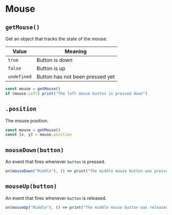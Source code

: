 # Mouse

## `getMouse()`
Get an object that tracks the state of the mouse.

| Value       | Meaning                      |
| ----------- | ---------------------------- |
| `true`      | Button is down                  |
| `false`     | Button is up                    |
| `undefined` | Button has not been pressed yet |

```javascript
const mouse = getMouse()
if (mouse.Left) print("The left mouse button is pressed down")
```

## `.position`
The mouse position.
```javascript
const mouse = getMouse()
const [x, y] = mouse.position
```

## `mouseDown(button)`
An event that fires whenever `button` is pressed.
```javascript
on(mouseDown("Middle"), () => print("The middle mouse button was pressed"))
```

## `mouseUp(button)`
An event that fires whenever `button` is released.
```javascript
on(mouseUp("Middle"), () => print("The middle mouse button was released"))
```